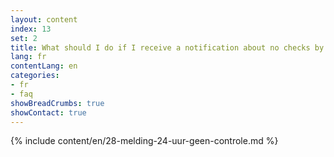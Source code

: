```yaml
---
layout: content
index: 13
set: 2
title: What should I do if I receive a notification about no checks by the app for 24 hours?
lang: fr
contentLang: en
categories:
- fr
- faq
showBreadCrumbs: true
showContact: true
---
```

{% include content/en/28-melding-24-uur-geen-controle.md %}
